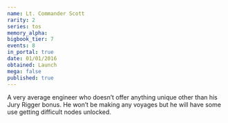 ```yaml
---
name: Lt. Commander Scott
rarity: 2
series: tos
memory_alpha:
bigbook_tier: 7
events: 8
in_portal: true
date: 01/01/2016
obtained: Launch
mega: false
published: true
---
```


A very average engineer who doesn’t offer anything unique other than his Jury Rigger bonus. He won’t be making any voyages but he will have some use getting difficult nodes unlocked.
